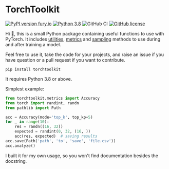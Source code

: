 # TorchToolkit

[![PyPI version fury.io](https://badge.fury.io/py/torchtoolkit.svg)](https://pypi.python.org/pypi/torchtoolkit/)
[![Python 3.8](https://img.shields.io/badge/python-3.8+-blue.svg)](https://www.python.org/downloads/release/)
![GitHub CI](https://github.com/Natooz/TorchToolkit/actions/workflows/pytest.yml/badge.svg)
[![GitHub license](https://img.shields.io/github/license/Natooz/MidiTok.svg)](https://github.com/Natooz/TorchToolkit/blob/main/LICENSE)

Hi 👋, this is a small Python package containing useful functions to use with PyTorch.
It includes [utilities](torchtoolkit/utils.py), [metrics](torchtoolkit/metrics.py) and [sampling](torchtoolkit/sampling.py) methods to use during and after training a model.

Feel free to use it, take the code for your projects, and raise an issue if you have question or a pull request if you want to contribute.

```shell
pip install torchtoolkit
```
It requires Python 3.8 or above.

Simplest example:

```python
from torchtoolkit.metrics import Accuracy
from torch import randint, randn
from pathlib import Path

acc = Accuracy(mode='top_k', top_kp=5)
for _ in range(10):
    res = randn((16, 32))
    expected = randint(0, 32, (16, ))
    acc(res, expected)  # saving results
acc.save(Path('path', 'to', 'save', 'file.csv'))
acc.analyze()
```

I built it for my own usage, so you won't find documentation besides the docstring.
